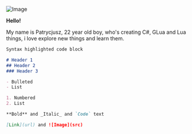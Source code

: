 ![Image](https://i.imgur.com/NQaRMsV.png)



**Hello!**


My name is Patrycjusz, 22 year old boy, who's creating C#, GLua and Lua things, i love explore new things and learn them.


        
```markdown
Syntax highlighted code block

# Header 1
## Header 2
### Header 3

- Bulleted
- List

1. Numbered
2. List

**Bold** and _Italic_ and `Code` text

[Link](url) and ![Image](src)
```

